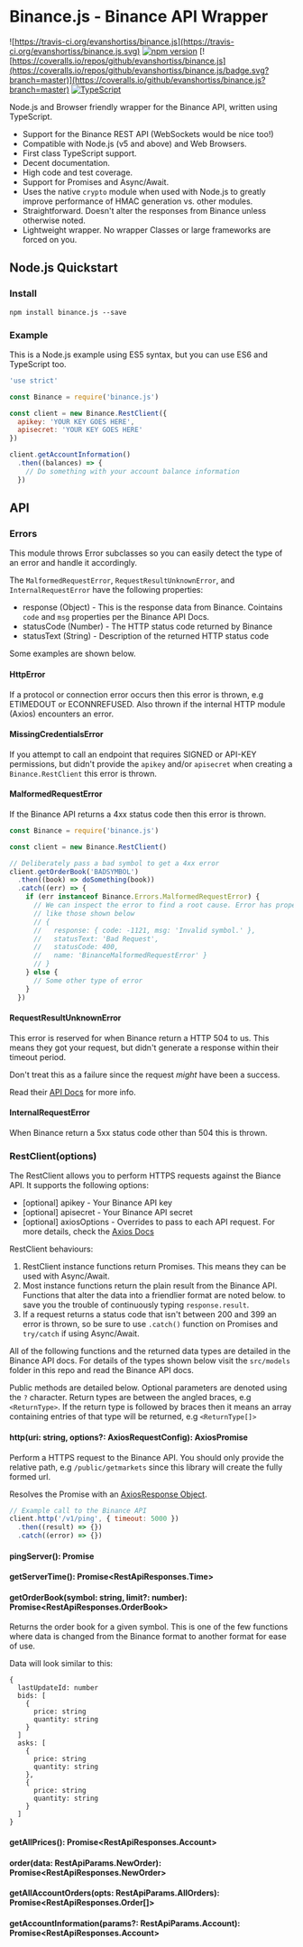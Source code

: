 # Binance.js - Binance API Wrapper

![https://travis-ci.org/evanshortiss/binance.js](https://travis-ci.org/evanshortiss/binance.js.svg) [![npm version](https://badge.fury.io/js/binance.js.svg)](https://badge.fury.io/js/binance.js.svg) [![https://coveralls.io/repos/github/evanshortiss/binance.js](https://coveralls.io/repos/github/evanshortiss/binance.js/badge.svg?branch=master)](https://coveralls.io/github/evanshortiss/binance.js?branch=master)
[![TypeScript](https://badges.frapsoft.com/typescript/version/typescript-next.svg?v=101)](https://github.com/ellerbrock/typescript-badges/)

Node.js and Browser friendly wrapper for the Binance API, written using
TypeScript.

* Support for the Binance REST API (WebSockets would be nice too!)
* Compatible with Node.js (v5 and above) and Web Browsers.
* First class TypeScript support.
* Decent documentation.
* High code and test coverage.
* Support for Promises and Async/Await.
* Uses the native `crypto` module when used with Node.js to greatly improve
performance of HMAC generation vs. other modules.
* Straightforward. Doesn't alter the responses from Binance unless otherwise
noted.
* Lightweight wrapper. No wrapper Classes or large frameworks are forced on you.


## Node.js Quickstart

### Install

```
npm install binance.js --save
```

### Example

This is a Node.js example using ES5 syntax, but you can use ES6 and TypeScript
too.

```js
'use strict'

const Binance = require('binance.js')

const client = new Binance.RestClient({
  apikey: 'YOUR KEY GOES HERE',
  apisecret: 'YOUR KEY GOES HERE'
})

client.getAccountInformation()
  .then((balances) => {
    // Do something with your account balance information
  })
```

## API

### Errors
This module throws Error subclasses so you can easily detect the type of an
error and handle it accordingly.

The `MalformedRequestError`, `RequestResultUnknownError`, and
`InternalRequestError` have the following properties:

* response (Object) - This is the response data from Binance. Cointains `code`
and `msg` properties per the Binance API Docs.
* statusCode (Number) - The HTTP status code returned by Binance
* statusText (String) - Description of the returned HTTP status code

Some examples are shown below.

#### HttpError
If a protocol or connection error occurs then this error is thrown, e.g
ETIMEDOUT or ECONNREFUSED. Also thrown if the internal HTTP module (Axios)
encounters an error.

#### MissingCredentialsError
If you attempt to call an endpoint that requires SIGNED or API-KEY permissions,
but didn't provide the `apikey` and/or `apisecret` when creating a
`Binance.RestClient` this error is thrown.

#### MalformedRequestError
If the Binance API returns a 4xx status code then this error is thrown.

```js
const Binance = require('binance.js')

const client = new Binance.RestClient()

// Deliberately pass a bad symbol to get a 4xx error
client.getOrderBook('BADSYMBOL')
  .then((book) => doSomething(book))
  .catch((err) => {
    if (err instanceof Binance.Errors.MalformedRequestError) {
      // We can inspect the error to find a root cause. Error has properties
      // like those shown below
      // {
      //   response: { code: -1121, msg: 'Invalid symbol.' },
      //   statusText: 'Bad Request',
      //   statusCode: 400,
      //   name: 'BinanceMalformedRequestError' }
      // }
    } else {
      // Some other type of error
    }
  })
```

#### RequestResultUnknownError
This error is reserved for when Binance return a HTTP 504 to us. This means they
got your request, but didn't generate a response within their timeout period.

Don't treat this as a failure since the request _might_ have been a success.

Read their [API Docs](https://www.binance.com/restapipub.html) for more info.

#### InternalRequestError
When Binance return a 5xx status code other than 504 this is thrown.


### RestClient(options)
The RestClient allows you to perform HTTPS requests against the Biance API. It
supports the following options:

* [optional] apikey - Your Binance API key
* [optional] apisecret - Your Binance API secret
* [optional] axiosOptions - Overrides to pass to each API request. For more
details, check the [Axios Docs](https://github.com/axios/axios#request-config)

RestClient behaviours:

1. RestClient instance functions return Promises. This means they can be used
with Async/Await.
2. Most instance functions return the plain result from the Binance API.
Functions that alter the data into a friendlier format are noted below.
to save you the trouble of continuously typing `response.result`.
3. If a request returns a status code that isn't between 200 and 399 an error is
thrown, so be sure to use `.catch()` function on Promises and `try/catch` if
using Async/Await.

All of the following functions and the returned data types are detailed in the
Binance API docs. For details of the types shown below visit the `src/models`
folder in this repo and read the Binance API docs.

Public methods are detailed below. Optional parameters are denoted using the `?`
character. Return types are between the angled braces, e.g `<ReturnType>`. If
the return type is followed by braces then it means an array containing entries
of that type will be returned, e.g `<ReturnType[]>`

#### http(uri: string, options?: AxiosRequestConfig): AxiosPromise
Perform a HTTPS request to the Binance API. You should only provide the relative
path, e.g `/public/getmarkets` since this library will create the fully formed
url.

Resolves the Promise with an
[AxiosResponse Object](https://github.com/axios/axios#response-schema).

```js
// Example call to the Binance API
client.http('/v1/ping', { timeout: 5000 })
  .then((result) => {})
  .catch((error) => {})
```

#### pingServer(): Promise<void>

#### getServerTime(): Promise<RestApiResponses.Time>

#### getOrderBook(symbol: string, limit?: number): Promise<RestApiResponses.OrderBook>
Returns the order book for a given symbol. This is one of the few functions
where data is changed from the Binance format to another format for ease of use.

Data will look similar to this:

```
{
  lastUpdateId: number
  bids: [
    {
      price: string
      quantity: string
    }
  ]
  asks: [
    {
      price: string
      quantity: string
    },
    {
      price: string
      quantity: string
    }
  ]
}
```

#### getAllPrices(): Promise<RestApiResponses.Account>

#### order(data: RestApiParams.NewOrder): Promise<RestApiResponses.NewOrder>

#### getAllAccountOrders(opts: RestApiParams.AllOrders): Promise<RestApiResponses.Order[]>

#### getAccountInformation(params?: RestApiParams.Account): Promise<RestApiResponses.Account>

